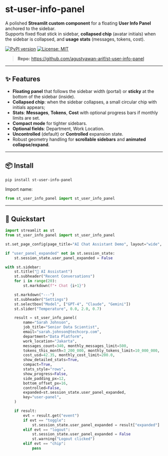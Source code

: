 # st-user-info-panel

A polished **Streamlit custom component** for a floating **User Info Panel** anchored to the sidebar.  
Supports fixed float stick in sidebar, **collapsed chip** (avatar initials) when the sidebar is collapsed, and **usage stats** (messages, tokens, cost).

[![PyPI version](https://img.shields.io/pypi/v/st-user-info-panel.svg)](https://pypi.org/project/st-user-info-panel/)
[![License: MIT](https://img.shields.io/badge/License-MIT-green.svg)](LICENSE)

> **Repo:** https://github.com/agustyawan-arif/st-user-info-panel

---

## ✨ Features

- **Floating panel** that follows the sidebar width (portal) or **sticky** at the bottom of the sidebar (inside).
- **Collapsed chip**: when the sidebar collapses, a small circular chip with initials appears;
- **Stats**: **Messages**, **Tokens**, **Cost** with optional progress bars if monthly limits are set.
- **Compact mode** for tighter sidebars.
- **Optional fields**: Department, Work Location.
- **Uncontrolled** (default) or **Controlled** expansion state.
- Robust geometry handling for **scrollable sidebars** and **animated collapse/expand**.

---

## 📦 Install

```bash
pip install st-user-info-panel
```

Import name:

```python
from st_user_info_panel import st_user_info_panel
```

---

## 🚀 Quickstart

```python
import streamlit as st
from st_user_info_panel import st_user_info_panel

st.set_page_config(page_title="AI Chat Assistant Demo", layout="wide", initial_sidebar_state="expanded")

if "user_panel_expanded" not in st.session_state:
    st.session_state.user_panel_expanded = False

with st.sidebar:
    st.title("🤖 AI Assistant")
    st.subheader("Recent Conversations")
    for i in range(20):
        st.markdown(f"• Chat {i+1}")

    st.markdown("---")
    st.subheader("Settings")
    st.selectbox("Model", ["GPT-4", "Claude", "Gemini"])
    st.slider("Temperature", 0.0, 2.0, 0.7)

    result = st_user_info_panel(
        name="Sarah Johnson",
        job_title="Senior Data Scientist",
        email="sarah.johnson@techcorp.com",
        department="Data Platform",
        work_location="Jakarta",
        messages_count=340, monthly_messages_limit=500,
        tokens_this_month=3_200_000, monthly_tokens_limit=10_000_000,
        cost_usd=42.35, monthly_cost_limit=200.0,
        show_detailed_stats=True,
        compact=True,
        stats_style="rows",
        show_progress=False,
        side_padding_px=12,
        bottom_offset_px=16,
        controlled=False,
        expanded=st.session_state.user_panel_expanded,
        key="user-panel",
    )

    if result:
        evt = result.get("event")
        if evt == "toggle":
            st.session_state.user_panel_expanded = result["expanded"]
        elif evt == "logout":
            st.session_state.user_panel_expanded = False
            st.warning("Logout clicked")
        elif evt == "chip":
            pass
```
